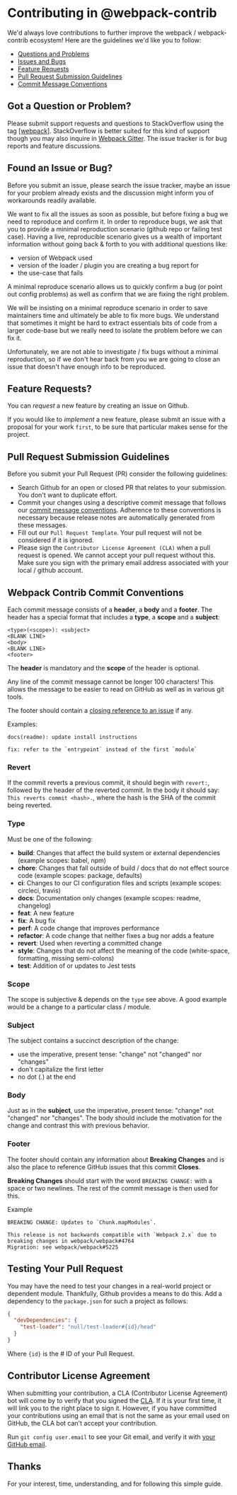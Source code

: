 # Contributing in @webpack-contrib

We'd always love contributions to further improve the webpack / webpack-contrib ecosystem!
Here are the guidelines we'd like you to follow:

- [Questions and Problems](#question)
- [Issues and Bugs](#issue)
- [Feature Requests](#feature)
- [Pull Request Submission Guidelines](#submit-pr)
- [Commit Message Conventions](#commit)

## <a name="question"></a> Got a Question or Problem?

Please submit support requests and questions to StackOverflow using the tag [[webpack]](http://stackoverflow.com/tags/webpack).
StackOverflow is better suited for this kind of support though you may also inquire in [Webpack Gitter](https://gitter.im/webpack/webpack).
The issue tracker is for bug reports and feature discussions.

## <a name="issue"></a> Found an Issue or Bug?

Before you submit an issue, please search the issue tracker, maybe an issue for your problem already exists and the discussion might inform you of workarounds readily available.

We want to fix all the issues as soon as possible, but before fixing a bug we need to reproduce and confirm it. In order to reproduce bugs, we ask that you to provide a minimal reproduction scenario (github repo or failing test case). Having a live, reproducible scenario gives us a wealth of important information without going back & forth to you with additional questions like:

- version of Webpack used
- version of the loader / plugin you are creating a bug report for
- the use-case that fails

A minimal reproduce scenario allows us to quickly confirm a bug (or point out config problems) as well as confirm that we are fixing the right problem.

We will be insisting on a minimal reproduce scenario in order to save maintainers time and ultimately be able to fix more bugs. We understand that sometimes it might be hard to extract essentials bits of code from a larger code-base but we really need to isolate the problem before we can fix it.

Unfortunately, we are not able to investigate / fix bugs without a minimal reproduction, so if we don't hear back from you we are going to close an issue that doesn't have enough info to be reproduced.

## <a name="feature"></a> Feature Requests?

You can _request_ a new feature by creating an issue on Github.

If you would like to _implement_ a new feature, please submit an issue with a proposal for your work `first`, to be sure that particular makes sense for the project.

## <a name="submit-pr"></a> Pull Request Submission Guidelines

Before you submit your Pull Request (PR) consider the following guidelines:

- Search Github for an open or closed PR that relates to your submission. You don't want to duplicate effort.
- Commit your changes using a descriptive commit message that follows our [commit message conventions](#commit). Adherence to these conventions is necessary because release notes are automatically generated from these messages.
- Fill out our `Pull Request Template`. Your pull request will not be considered if it is ignored.
- Please sign the `Contributor License Agreement (CLA)` when a pull request is opened. We cannot accept your pull request without this. Make sure you sign with the primary email address associated with your local / github account.

## <a name="commit"></a> Webpack Contrib Commit Conventions

Each commit message consists of a **header**, a **body** and a **footer**. The header has a special
format that includes a **type**, a **scope** and a **subject**:

```
<type>(<scope>): <subject>
<BLANK LINE>
<body>
<BLANK LINE>
<footer>
```

The **header** is mandatory and the **scope** of the header is optional.

Any line of the commit message cannot be longer 100 characters! This allows the message to be easier
to read on GitHub as well as in various git tools.

The footer should contain a [closing reference to an issue](https://help.github.com/articles/closing-issues-via-commit-messages/) if any.

Examples:

```
docs(readme): update install instructions
```

```
fix: refer to the `entrypoint` instead of the first `module`
```

### Revert

If the commit reverts a previous commit, it should begin with `revert:`, followed by the header of the reverted commit.
In the body it should say: `This reverts commit <hash>.`, where the hash is the SHA of the commit being reverted.

### Type

Must be one of the following:

- **build**: Changes that affect the build system or external dependencies (example scopes: babel, npm)
- **chore**: Changes that fall outside of build / docs that do not effect source code (example scopes: package, defaults)
- **ci**: Changes to our CI configuration files and scripts (example scopes: circleci, travis)
- **docs**: Documentation only changes (example scopes: readme, changelog)
- **feat**: A new feature
- **fix**: A bug fix
- **perf**: A code change that improves performance
- **refactor**: A code change that neither fixes a bug nor adds a feature
- **revert**: Used when reverting a committed change
- **style**: Changes that do not affect the meaning of the code (white-space, formatting, missing semi-colons)
- **test**: Addition of or updates to Jest tests

### Scope

The scope is subjective & depends on the `type` see above. A good example would be a change to a particular class / module.

### Subject

The subject contains a succinct description of the change:

- use the imperative, present tense: "change" not "changed" nor "changes"
- don't capitalize the first letter
- no dot (.) at the end

### Body

Just as in the **subject**, use the imperative, present tense: "change" not "changed" nor "changes".
The body should include the motivation for the change and contrast this with previous behavior.

### Footer

The footer should contain any information about **Breaking Changes** and is also the place to
reference GitHub issues that this commit **Closes**.

**Breaking Changes** should start with the word `BREAKING CHANGE:` with a space or two newlines. The rest of the commit message is then used for this.

Example

```
BREAKING CHANGE: Updates to `Chunk.mapModules`.

This release is not backwards compatible with `Webpack 2.x` due to breaking changes in webpack/webpack#4764
Migration: see webpack/webpack#5225

```

## Testing Your Pull Request

You may have the need to test your changes in a real-world project or dependent
module. Thankfully, Github provides a means to do this. Add a dependency to the
`package.json` for such a project as follows:

```json
{
  "devDependencies": {
    "test-loader": "null/test-loader#{id}/head"
  }
}
```

Where `{id}` is the # ID of your Pull Request.

## Contributor License Agreement

When submitting your contribution, a CLA (Contributor License Agreement) bot will come by to verify that you signed the [CLA](https://cla.js.foundation/null/test-loader).
If it is your first time, it will link you to the right place to sign it.
However, if you have committed your contributions using an email that is not the same as your email used on GitHub, the CLA bot can't accept your contribution.

Run `git config user.email` to see your Git email, and verify it with [your GitHub email](https://github.com/settings/emails).

## Thanks

For your interest, time, understanding, and for following this simple guide.
